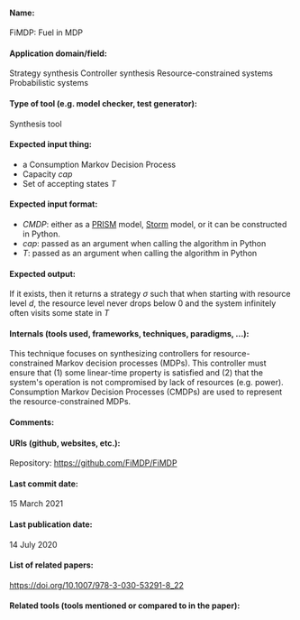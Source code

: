 #### Name:
FiMDP: Fuel in MDP

#### Application domain/field:
Strategy synthesis
Controller synthesis
Resource-constrained systems
Probabilistic systems

#### Type of tool (e.g. model checker, test generator):
Synthesis tool

#### Expected input thing:
- a Consumption Markov Decision Process
- Capacity $cap$
- Set of accepting states $T$

#### Expected input format:
- *CMDP*: either as a [PRISM](../Checkers/PRISM.md) model, [Storm](../Checkers/Storm.md) model, or it can be constructed in Python.
- $cap$: passed as an argument when calling the algorithm in Python
- $T$: passed as an argument when calling the algorithm in Python

#### Expected output:
If it exists, then it returns a strategy $\sigma$ such that when starting with resource level $d$, the resource level never drops below 0 and the system infinitely often visits some state in $T$

#### Internals (tools used, frameworks, techniques, paradigms, ...):
This technique focuses on synthesizing controllers for resource-constrained Markov decision processes (MDPs). This controller must ensure that (1) some linear-time property is satisfied and (2) that the system's operation is not compromised by lack of resources (e.g. power). Consumption Markov Decision Processes (CMDPs) are used to represent the resource-constrained MDPs.

#### Comments:

#### URIs (github, websites, etc.):
Repository: 
https://github.com/FiMDP/FiMDP

#### Last commit date:
15 March 2021

#### Last publication date:
14 July 2020

#### List of related papers:
https://doi.org/10.1007/978-3-030-53291-8_22

#### Related tools (tools mentioned or compared to in the paper):